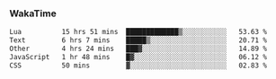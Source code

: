 ### WakaTime

<!--START_SECTION:waka-->

```txt
Lua          15 hrs 51 mins  █████████████▒░░░░░░░░░░░   53.63 %
Text         6 hrs 7 mins    █████▒░░░░░░░░░░░░░░░░░░░   20.71 %
Other        4 hrs 24 mins   ███▓░░░░░░░░░░░░░░░░░░░░░   14.89 %
JavaScript   1 hr 48 mins    █▓░░░░░░░░░░░░░░░░░░░░░░░   06.12 %
CSS          50 mins         ▓░░░░░░░░░░░░░░░░░░░░░░░░   02.83 %
```

<!--END_SECTION:waka-->

